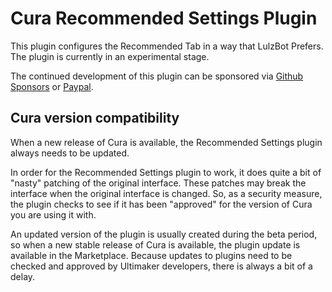 # Cura Recommended Settings Plugin

This plugin configures the Recommended Tab in a way that LulzBot Prefers.
The plugin is currently in an experimental stage.

The continued development of this plugin can be sponsored via [Github Sponsors](https://github.com/sponsors/fieldofview) or [Paypal](https://www.paypal.me/fieldofview).

## Cura version compatibility

When a new release of Cura is available, the Recommended Settings plugin always needs to be updated.

In order for the Recommended Settings plugin to work, it does quite a bit of "nasty" patching of the original interface. These patches may break the interface when the original interface is changed. So, as a security measure, the plugin checks to see if it has been "approved" for the version of Cura you are using it with.

An updated version of the plugin is usually created during the beta period, so when a new stable release of Cura is available, the plugin update is available in the Marketplace. Because updates to plugins need to be checked and approved by Ultimaker developers, there is always a bit of a delay.
